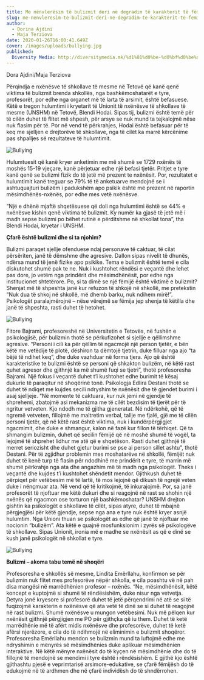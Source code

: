 ```yaml
---
title: Me nënvlerësim të bulizmit deri në degradim të karakterit të fëmijëve
slug: me-nenvleresim-te-bulizmit-deri-ne-degradim-te-karakterit-te-femijeve
author:
  - Dorina Ajdini
  - Maja Terziova
date: 2020-01-26T16:00:41.649Z
cover: /images/uploads/bullying.jpg
published:
  Diversity Media: http://diversitymedia.mk/%d1%81%d0%be-%d0%bf%d0%be%d1%82%d1%86%d0%b5%d0%bd%d1%83%d0%b2%d0%b0%d1%9a%d0%b5-%d0%bd%d0%b0-%d0%b1%d1%83%d0%bb%d0%b8%d0%b7%d0%bc%d0%be%d1%82-%d0%b4%d0%be-%d0%b4%d0%b5%d0%b3%d1%80%d0%b0%d0%b4%d0%b8/
---
```


Dora Ajdini/Maja Terziova

Përqindja e nxënësve të shkollave të mesme në Tetovë që kanë qenë viktima të bulizmit brenda shkollës, nga bashkëmoshatarët e tyre, profesorët, por edhe nga organet më të larta të arsimit, është befasuese. Këtë e tregon hulumtimi i kryetarit të Unionit të nxënësve të shkollave të mesme (UNSHM) në Tetovë, Blendi Hodai. Sipas tij, bulizmi është temë për të cilën duhet të flitet më shpesh, për arsye se nuk mund ta tejkalojmë nëse nuk flasim për të. Por në vend të përkrahjes, Hodai është befasuar për të keq me sjelljen e drejtorëve të shkollave, nga të cilët ka marrë kërcënime pas shpalljes së rezultateve të hulumtimit.

![Bullying](/images/uploads/bul-1.jpg)

Hulumtuesit që kanë kryer anketimin me më shumë se 1729 nxënës të moshës 15-19 vjeçare, kanë përjetuar edhe një befasi tjetër. Pritjet e tyre kanë qenë se bulizmi fizik do të jetë më prezent te nxënësit. Por, rezultatet e hulumtimit kanë treguar se 79% të të anketuarve mendojnë se i ashtuquajturi bulizëm i padukshëm apo psikik është më prezent në raportin mësimdhënës-nxënës, por edhe mes vetë nxënësve.

“Një e dhënë mjaftë shqetësuese që doli nga hulumtimi është se 44% e nxënësve kishin qenë viktima të bulizmit. Ky numër ka gjasë të jetë më i madh sepse bulizmi po bëhet rutinë e përditshme në shkollat tona”, tha Blendi Hodai, kryetar i UNSHM.


**Çfarë është bulizmi dhe si ta njohim?**

Bulizmi paraqet sjellje ofenduese ndaj personave të caktuar, të cilat përsëriten, janë të dëmshme dhe agresive. Dallon sipas nivelit të dhunës, ndërsa mund të jenë fizike apo psikike. Tema e bulizmit është temë e cila diskutohet shumë pak te ne. Nuk i kushtohet rëndësi e veçantë dhe lehet pas dore, jo vetëm nga prindërit dhe mësimdhënësit, por edhe nga institucionet shtetërore.
Po, si ta dimë se një fëmijë është viktimë e bulizmit? Shenjat më të shpeshta janë kur refuzon të shkojë në shkollë, me pretekstin “Nuk dua të shkoj në shkollë, më dhemb barku, nuk ndihem mirë!”. Psikologët paralajmërojnë – nëse vërejmë se fëmija jep shenja të këtilla dhe janë të shpeshta, rasti duhet të hetohet.

![Bullying](/images/uploads/bul-2.jpg)

Fitore Bajrami, profesoreshë në Universitetin e Tetovës, në fushën e psikologjisë, për bulizmin thotë se përkufizohet si sjellje e qëllimshme agresive.
“Personi i cili ka për qëllim të ngacmojë një person tjetër, e bën këtë me vetëdije të plotë, dëshiron ta dëmtojë tjetrin, duke filluar nga ajo “ta bëjë të ndihet keq”, dhe duke vazhduar në forma tjera. Ajo që është karakteristike te bulizmi është se personi që shkakton bulizëm, në këtë rast quhet agresor dhe gjithnjë ka më shumë fuqi se tjetri”, thotë profesoresha Bajrami.
Një fokus i veçantë duhet t’i kushtohet edhe burimit të kësaj dukurie të paraqitur në shoqërinë tonë. Psikologja Edlira Destani thotë se duhet të ndiqet me kujdes secili ndryshim te nxënësit dhe të gjendet burimi i asaj sjelljeje.
“Në momente të caktuara, kur nuk jemi në gjendje të shprehemi, zbatojmë asi mekanizma me të cilët bezdisim të tjerët për të ngritur vetveten. Kjo ndodh me të gjitha gjeneratat. Në ndërkohë, që të ngremë vetveten, fillojmë me maltretim verbal, tallje me fjalë, gjë me të cilën personi tjetër, që në këtë rast është viktima, nuk i kundërpërgjigjet ngacmimit, dhe duke e shmangur, kalon në fazë kur fillon të tërhiqet. Që ta shmangim bulizmin, duhet që secilin fëmijë që në moshë shumë të vogël, ta lejojmë të shprehet lidhur me atë që e shqetëson. Rasti duhet gjithnjë të merret seriozisht dhe duhet gjetur burimi se pse ai person sillet ashtu”, thotë Destani.
Për të zgjidhur problemin mes moshatarëve në shkollë, fëmijët nuk duhet të kenë turp të flasin për ndodhinë me prindërit e tyre, të marrin më shumë përkrahje nga ata dhe angazhim më të madh nga psikologët. Theks i veçantë dhe kujdes t’i kushtohet shëndetit mendor. Gjithkush duhet të përpiqet për vetëbesim më të lartë, të mos lejojnë që dikush të ngrejë veten duke i nënçmuar ata. Në vend që të kritikojmë, të inkurajojmë.
Por, sa janë profesorët të njoftuar me këtë dukuri dhe si reagojnë në rast se shohin një nxënës që ngacmon ose torturon një bashkëmoshatar?
UNSHM drejton gishtin ka psikologët e shkollave të cilët, sipas atyre, duhet të mbajnë përgjegjësi për këtë gjendje, sepse nga ana e tyre nuk është kryer asnjë hulumtim. Nga Unioni thuan se psikologët as edhe që janë të njoftuar me nocionin “bulizëm”. Ata këtë e quajnë mosfunksionim i zyrës së psikologëve të shkollave. Sipas Unionit, ironia më e madhe se nxënësit as që e dinë se kush janë psikologët në shkollat e tyre.

![Bullying](/images/uploads/bul3.jpg)

**Bulizmi – akoma tabu temë në shoqëri**

Profesoresha e shkollës së mesme, Lindita Emërllahu, konfirmon se për bulizmin nuk flitet mes profesorëve nëpër shkolla, e cila poashtu vë në pah disa mangësi në marrëdhënien profesor – nxënës.
“Ne, mësimdhënësit, këtë koncept e kuptojmë si shumë të rëndësishëm, duke nisur nga vetvetja. Detyra jonë kryesore si profesorë duhet të jetë përqendrimi në atë se si të fuqizojmë karakterin e nxënësve që ata vetë të dinë se si duhet të reagojnë në rast bulizmi. Shumë nxënësve u mungon vetëbesimi. Nuk më pëlqen kur nxënësit gjithnjë përgjigjen me PO për gjithçka që iu them. Duhet të ketë marrëdhënie më të afërt midis nxënësve dhe profesorëve, duhet të ketë afërsi njerëzore, e cila do të ndihmojë në eliminimin e bulizmit shoqëror.
Profesoresha Emërllahu mendon se bulizmin mund ta luftojmë edhe me ndryshimin e mënyrës së mësimdhënies duke aplikuar mësimdhënien interaktive. Në këtë mënyre nxënësit do të kyçen në mësimdhënie dhe do të fillojnë të mendojnë se mendimi i tyre është i rëndësishëm.
E gjithë kjo është gjithashtu pjesë e veprimtarisë arsimore-edukative, se çfarë fëmijësh do të edukojmë në të ardhmen dhe në çfarë individësh do të shndërrohen.
